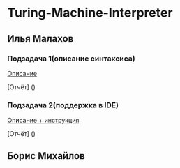# Turing-Machine-Interpreter

## Илья Малахов

### Подзадача 1(описание синтаксиса)

[Описание](https://github.com/ilma4/fl-2022-hse-win/blob/e01076629e96570c8fe10e6fed653d520166deaa/Description/description.md )

[Отчёт] ()


### Подзадача 2(поддержка в IDE)

[Описание + инструкция](https://github.com/ilma4/fl-2022-hse-win/blob/f0e4708cf33c66c6a191a2dd1fa88eb1e052ecd1/VSCode-extension/README.md)

[Отчёт] ()

## Борис Михайлов
